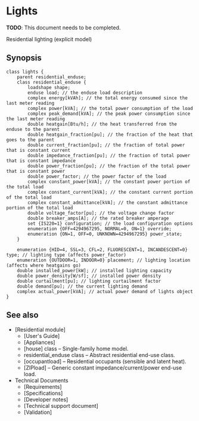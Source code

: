 # Lights

**TODO**:  This document needs to be completed. 

Residential lighting (explicit model) 

## Synopsis
    
    
    class lights {
    	parent residential_enduse;
    	class residential_enduse {
    		loadshape shape;
    		enduse load; // the enduse load description
    		complex energy[kVAh]; // the total energy consumed since the last meter reading
    		complex power[kVA]; // the total power consumption of the load
    		complex peak_demand[kVA]; // the peak power consumption since the last meter reading
    		double heatgain[Btu/h]; // the heat transferred from the enduse to the parent
    		double heatgain_fraction[pu]; // the fraction of the heat that goes to the parent
    		double current_fraction[pu]; // the fraction of total power that is constant current
    		double impedance_fraction[pu]; // the fraction of total power that is constant impedance
    		double power_fraction[pu]; // the fraction of the total power that is constant power
    		double power_factor; // the power factor of the load
    		complex constant_power[kVA]; // the constant power portion of the total load
    		complex constant_current[kVA]; // the constant current portion of the total load
    		complex constant_admittance[kVA]; // the constant admittance portion of the total load
    		double voltage_factor[pu]; // the voltage change factor
    		double breaker_amps[A]; // the rated breaker amperage
    		set {IS220=1} configuration; // the load configuration options
    		enumeration {OFF=4294967295, NORMAL=0, ON=1} override;
    		enumeration {ON=1, OFF=0, UNKNOWN=4294967295} power_state;
    	}
    
    	enumeration {HID=4, SSL=3, CFL=2, FLUORESCENT=1, INCANDESCENT=0} type; // lighting type (affects power_factor)
    	enumeration {OUTDOOR=1, INDOOR=0} placement; // lighting location (affects where heatgains go)
    	double installed_power[kW]; // installed lighting capacity
    	double power_density[W/sf]; // installed power density
    	double curtailment[pu]; // lighting curtailment factor
    	double demand[pu]; // the current lighting demand
    	complex actual_power[kVA]; // actual power demand of lights object
    }
    

## See also

  * [Residential module]
    * [User's Guide]
    * [Appliances]
    * [house] class – Single-family home model.
    * residential_enduse class – Abstract residential end-use class.
    * [occupantload] – Residential occupants (sensible and latent heat).
    * [ZIPload] – Generic constant impedance/current/power end-use load.
  * Technical Documents 
    * [Requirements]
    * [Specifications]
    * [Developer notes]
    * [Technical support document]
    * [Validation]
